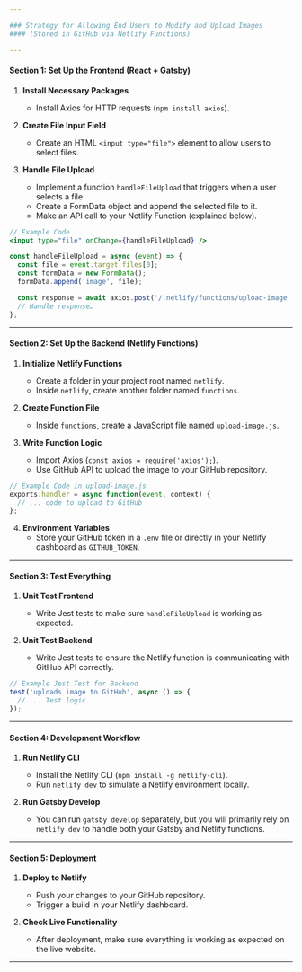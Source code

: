 ```yaml
---

### Strategy for Allowing End Users to Modify and Upload Images
#### (Stored in GitHub via Netlify Functions)

---
```


#### Section 1: Set Up the Frontend (React + Gatsby)

1. **Install Necessary Packages**
   - Install Axios for HTTP requests (`npm install axios`).

2. **Create File Input Field**
   - Create an HTML `<input type="file">` element to allow users to select files.

3. **Handle File Upload**
   - Implement a function `handleFileUpload` that triggers when a user selects a file.
   - Create a FormData object and append the selected file to it.
   - Make an API call to your Netlify Function (explained below).

```jsx
// Example Code
<input type="file" onChange={handleFileUpload} />

const handleFileUpload = async (event) => {
  const file = event.target.files[0];
  const formData = new FormData();
  formData.append('image', file);

  const response = await axios.post('/.netlify/functions/upload-image', formData);
  // Handle response…
};
```

---

#### Section 2: Set Up the Backend (Netlify Functions)

1. **Initialize Netlify Functions**
   - Create a folder in your project root named `netlify`.
   - Inside `netlify`, create another folder named `functions`.

2. **Create Function File**
   - Inside `functions`, create a JavaScript file named `upload-image.js`.

3. **Write Function Logic**
   - Import Axios (`const axios = require('axios');`).
   - Use GitHub API to upload the image to your GitHub repository.
   
```javascript
// Example Code in upload-image.js
exports.handler = async function(event, context) {
  // ... code to upload to GitHub
};
```

4. **Environment Variables**
   - Store your GitHub token in a `.env` file or directly in your Netlify dashboard as `GITHUB_TOKEN`.

---

#### Section 3: Test Everything

1. **Unit Test Frontend**
   - Write Jest tests to make sure `handleFileUpload` is working as expected.

2. **Unit Test Backend**
   - Write Jest tests to ensure the Netlify function is communicating with GitHub API correctly.

```javascript
// Example Jest Test for Backend
test('uploads image to GitHub', async () => {
  // ... Test logic
});
```

---

#### Section 4: Development Workflow

1. **Run Netlify CLI**
   - Install the Netlify CLI (`npm install -g netlify-cli`).
   - Run `netlify dev` to simulate a Netlify environment locally.

2. **Run Gatsby Develop**
   - You can run `gatsby develop` separately, but you will primarily rely on `netlify dev` to handle both your Gatsby and Netlify functions.

---

#### Section 5: Deployment

1. **Deploy to Netlify**
   - Push your changes to your GitHub repository.
   - Trigger a build in your Netlify dashboard.

2. **Check Live Functionality**
   - After deployment, make sure everything is working as expected on the live website.

---